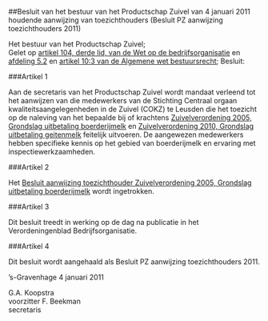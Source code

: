 <meta http-equiv='Content-Type' content='text/html; charset=utf-8' />

##Besluit van het bestuur van het Productschap Zuivel van 4 januari 2011 houdende aanwijzing van toezichthouders (Besluit PZ aanwijzing toezichthouders 2011)

Het bestuur van het Productschap Zuivel;  
Gelet op [artikel 104, derde lid, van de Wet op de bedrijfsorganisatie](../../../../../../../wet/wet/op/de/bedrijfsorganisatie/BWBR0002058/README.md) en [afdeling 5.2](../../../../../../../wet/algemene/wet/bestuursrecht/BWBR0005537/README.md) en [artikel 10:3 van de Algemene wet bestuursrecht](../../../../../../../wet/algemene/wet/bestuursrecht/BWBR0005537/README.md);
Besluit:    

###Artikel 1 

Aan de secretaris van het Productschap Zuivel wordt mandaat verleend tot het aanwijzen van die medewerkers van de Stichting Centraal orgaan kwaliteitsaangelegenheden in de Zuivel (COKZ) te Leusden die het toezicht op de naleving van het bepaalde bij of krachtens [Zuivelverordening 2005, Grondslag uitbetaling boerderijmelk](../../../../../../../pbo/zuivelverordening/2005/grondslag/uitbetaling/boerderijmelk/BWBR0017209/README.md) en [Zuivelverordening 2010, Grondslag uitbetaling geitenmelk](../../../../../../../pbo/zuivelverordening/2010/grondslag/uitbetaling/geitenmelk/BWBR0029878/README.md) feitelijk uitvoeren. De aangewezen medewerkers hebben specifieke kennis op het gebied van boerderijmelk en ervaring met inspectiewerkzaamheden. 

###Artikel 2 

Het [Besluit aanwijzing toezichthouder Zuivelverordening 2005, Grondslag uitbetaling boerderijmelk](../../../../../../../pbo/besluit/pz/aanwijzing/toezichthouder/zuivelverordening/2005/grondslag/etc/BWBR0017210/README.md) wordt ingetrokken. 

###Artikel 3 

Dit besluit treedt in werking op de dag na publicatie in het Verordeningenblad Bedrijfsorganisatie. 

###Artikel 4 

Dit besluit wordt aangehaald als Besluit PZ aanwijzing toezichthouders 2011. 

’s-Gravenhage 
4 januari 2011   

G.A. Koopstra  
voorzitter 
F. Beekman  
secretaris    
